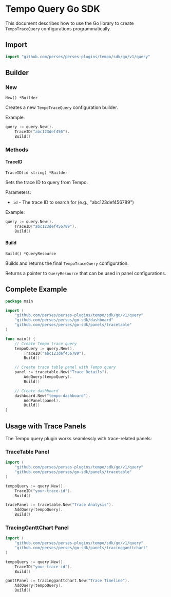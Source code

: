 # Tempo Query Go SDK

This document describes how to use the Go library to create `TempoTraceQuery` configurations programmatically.

## Import

```go
import "github.com/perses/perses-plugins/tempo/sdk/go/v1/query"
```

## Builder

### New

`New() *Builder`

Creates a new `TempoTraceQuery` configuration builder.

Example:

```go
query := query.New().
	TraceID("abc123def456").
	Build()
```

### Methods

#### TraceID

`TraceID(id string) *Builder`

Sets the trace ID to query from Tempo.

Parameters:

* `id` - The trace ID to search for (e.g., "abc123def456789")

Example:

```go
query := query.New().
	TraceID("abc123def456789").
	Build()
```

#### Build

`Build() *QueryResource`

Builds and returns the final `TempoTraceQuery` configuration.

Returns a pointer to `QueryResource` that can be used in panel configurations.

## Complete Example

```go
package main

import (
	"github.com/perses/perses-plugins/tempo/sdk/go/v1/query"
	"github.com/perses/perses/go-sdk/dashboard"
	"github.com/perses/perses/go-sdk/panels/tracetable"
)

func main() {
	// Create Tempo trace query
	tempoQuery := query.New().
		TraceID("abc123def456789").
		Build()

	// Create trace table panel with Tempo query
	panel := tracetable.New("Trace Details").
		AddQuery(tempoQuery).
		Build()

	// Create dashboard
	dashboard.New("tempo-dashboard").
		AddPanel(panel).
		Build()
}
```

## Usage with Trace Panels

The Tempo query plugin works seamlessly with trace-related panels:

### TraceTable Panel

```go
import (
    "github.com/perses/perses-plugins/tempo/sdk/go/v1/query"
    "github.com/perses/perses/go-sdk/panels/tracetable"
)

tempoQuery := query.New().
    TraceID("your-trace-id").
    Build()

tracePanel := tracetable.New("Trace Analysis").
    AddQuery(tempoQuery).
    Build()
```

### TracingGanttChart Panel

```go
import (
    "github.com/perses/perses-plugins/tempo/sdk/go/v1/query"
    "github.com/perses/perses/go-sdk/panels/tracingganttchart"
)

tempoQuery := query.New().
    TraceID("your-trace-id").
    Build()

ganttPanel := tracingganttchart.New("Trace Timeline").
    AddQuery(tempoQuery).
    Build()
```
